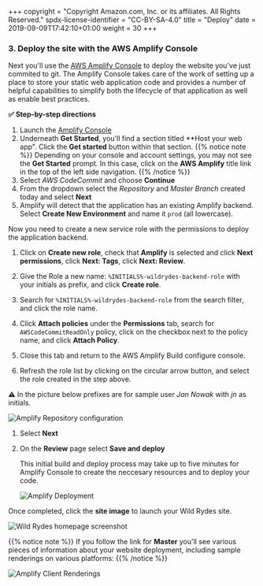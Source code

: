 +++
copyright = "Copyright Amazon.com, Inc. or its affiliates. All Rights Reserved."
spdx-license-identifier = "CC-BY-SA-4.0"
title = "Deploy"
date = 2019-09-09T17:42:10+01:00
weight = 30
+++

### 3. Deploy the site with the AWS Amplify Console

Next you'll use the [AWS Amplify Console][amplify-console] to deploy the website you've just commited to git. The Amplify Console takes care of the work of setting up a place to store your static web application code and provides a number of helpful capabilities to simplify both the lifecycle of that application as well as enable best practices.

**:white_check_mark: Step-by-step directions**

1. Launch the [Amplify Console][amplify-console-console]
1. Underneath **Get Started**, you'll find a section titled **Host your web app". Click the **Get started** button within that section.
{{% notice note %}}
Depending on your console and account settings, you may not see the **Get Started** prompt. In this case, click on the **AWS Amplify** title link in the top of the left side navigation.
{{% /notice %}}
1. Select *AWS CodeCommit* and choose **Continue**
1. From the dropdown select the *Repository* and *Master Branch* created today and select **Next**
1. Amplify will detect that the application has an existing Amplify backend. Select **Create New Environment** and name it `prod` (all lowercase).

Now you need to create a new service role with the permissions to deploy the application backend.  

1. Click on **Create new role**, check that **Amplify** is selected and click **Next permissions**, click **Next: Tags**, click **Next: Review**.  
1. Give the Role a new name: `%INITIALS%-wildrydes-backend-role` with your initials as prefix, and click **Create role**.
1. Search for `%INITIALS%-wildrydes-backend-role` from the search filter, and click the role name. 
1. Click **Attach policies** under the **Permissions** tab, search for `AWSCodeCommitReadOnly` policy, click on the checkbox next to the policy name, and click **Attach Policy**.
1. Close this tab and return to the AWS Amplify Build configure console.

1. Refresh the role list by clicking on the circular arrow button, and select the role created in the step above.
    
**:warning:** In the picture below prefixes are for sample user *Jan Nowak* with *jn* as initials.

![Amplify Repository configuration](/aws-serverless-webapp-workshop/images/amplifyConsole-setup-new1.png)

1. Select **Next**
1. On the **Review** page select **Save and deploy**
    
    This initial build and deploy process may take up to five minutes for Amplify Console to create the neccesary resources and to deploy your code.
    
    ![Amplify Deployment](/aws-serverless-webapp-workshop/images/amplify-deploy-status.png)

Once completed, click the **site image** to launch your Wild Rydes site.

![Wild Rydes homepage screenshot](/aws-serverless-webapp-workshop/images/wildrydes-homepage.png)

{{% notice note %}}
If you follow the link for **Master** you'll see various pieces of information about your website deployment, including sample renderings on various platforms:
{{% /notice %}}

![Amplify Client Renderings](/aws-serverless-webapp-workshop/images/amplify-renderings.png)

[amplify-console]: https://aws.amazon.com/amplify/console/
[amplify-console-console]: https://console.aws.amazon.com/amplify/home
